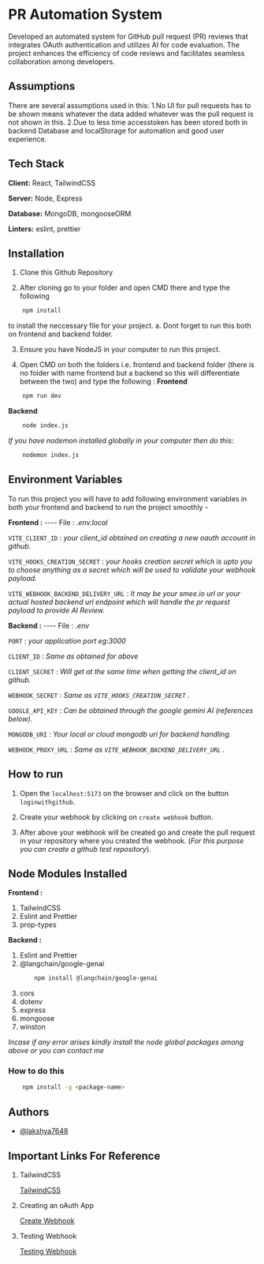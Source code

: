 
# PR Automation System

Developed an automated system for GitHub pull request (PR) reviews that integrates OAuth authentication and utilizes AI for code evaluation. The project enhances the efficiency of code reviews and facilitates seamless collaboration among developers.




## Assumptions
There are several assumptions used in this:
    1.No UI for pull requests has to be shown means whatever the data added whatever was the pull request is not shown in this.
    2.Due to less time accesstoken has been stored both in backend Database and localStorage for automation and good user experience.



## Tech Stack

**Client:** React, TailwindCSS

**Server:** Node, Express

**Database:** MongoDB, mongooseORM

**Linters:** eslint, prettier



## Installation

1. Clone this Github Repository

2. After cloning go to your folder and open CMD there and type the following

```bash
    npm install
```
to install the neccessary file for your project.
    a. Dont forget to run this both on frontend and backend folder. 

3. Ensure you have NodeJS in your computer to run this project.

4. Open CMD on both the folders i.e. frontend and backend folder (there is no folder with name frontend but a backend so this will differentiate between the two) and type the following : 
**Frontend** 
```bash
    npm run dev
```
**Backend**
```bash
    node index.js
```
*If you have nodemon installed globally in your computer then do this*: 
```bash
    nodemon index.js
```

## Environment Variables

To run this project you will have to add following environment variables in both your frontend and backend to run the project smoothly - 

**Frontend :** ---- File : *.env.local*

`VITE_CLIENT_ID` : *your client_id obtained on creating a new oauth account in github.*

`VITE_HOOKS_CREATION_SECRET` : *your hooks creation secret which is upto you to choose anything as a secret which will be used to validate your webhook payload.*

`VITE_WEBHOOK_BACKEND_DELIVERY_URL` : *It may be your smee.io url or your actual hosted backend url endpoint which will handle the pr request payload to provide AI Review.*

**Backend :** ---- File : *.env*

`PORT` : *your application port eg:3000*

`CLIENT_ID` : *Same as obtained for above*

`CLIENT_SECRET` : *Will get at the same time when getting the client_id on github.*

`WEBHOOK_SECRET` : *Same as `VITE_HOOKS_CREATION_SECRET` .*

`GOOGLE_API_KEY` : *Can be obtained through the google gemini AI (references below).*

`MONGODB_URI` : *Your local or cloud mongodb uri for backend handling.*

`WEBHOOK_PROXY_URL` : *Same as `VITE_WEBHOOK_BACKEND_DELIVERY_URL` .*



## How to run

1. Open the `localhost:5173` on the browser and click on the button `loginwithgithub`.

2. Create your webhook by clicking on `create webhook` button.

3. After above your webhook will be created go and create the pull request in your repository where you created the webhook. (*For this purpose you can create a github test repository*).



## Node Modules Installed

**Frontend :**

1. TailwindCSS
2. Eslint and Prettier
3. prop-types


**Backend :**

1. Eslint and Prettier
2. @langchain/google-genai
    ```bash
        npm install @langchain/google-genai
    ```
3. cors
4. dotenv
5. express
6. mongoose
7. winston

*Incase if any error arises kindly install the node global packages among above or you can contact me*

### How to do this
```bash
    npm install -g <package-name>
```


## Authors

- [@lakshya7648](https://www.github.com/lakshya7648)


## Important Links For Reference

1. TailwindCSS

    [TailwindCSS](https://www.tailwindcss.com)

2. Creating an oAuth App

    [Create Webhook](https://docs.github.com/en/apps/oauth-apps/building-oauth-apps/creating-an-oauth-app)

3. Testing Webhook

    [Testing Webhook](https://docs.github.com/en/webhooks/testing-and-troubleshooting-webhooks/testing-webhooks)